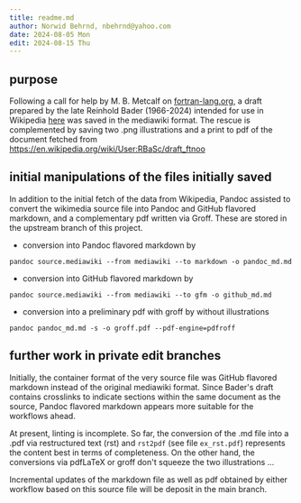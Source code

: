 ```yaml
---
title: readme.md
author: Norwid Behrnd, nbehrnd@yahoo.com
date: 2024-08-05 Mon
edit: 2024-08-15 Thu
---
```


## purpose

Following a call for help by M. B. Metcalf on
[fortran-lang.org](https://fortran-lang.discourse.group/t/reinhold-bader-1966-2024/8233/5),
a draft prepared by the late Reinhold Bader (1966-2024) intended for use in
Wikipedia [here](https://fortran-lang.discourse.group/t/reinhold-bader-1966-2024/8233/5)
was saved in the mediawiki format.  The rescue is complemented by saving two
.png illustrations and a print to pdf of the document fetched from
<https://en.wikipedia.org/wiki/User:RBaSc/draft_ftnoo>

## initial manipulations of the files initially saved

In addition to the initial fetch of the data from Wikipedia,
Pandoc assisted to convert the wikimedia source file into Pandoc
and GitHub flavored markdown, and a complementary pdf written
via Groff.  These are stored in the upstream branch of this project.

- conversion into Pandoc flavored markdown by

```shell
pandoc source.mediawiki --from mediawiki --to markdown -o pandoc_md.md
```

- conversion into GitHub flavored markdown by

```shell
pandoc source.mediawiki --from mediawiki --to gfm -o github_md.md
```

- conversion into a preliminary pdf with groff by without illustrations

```shell
pandoc pandoc_md.md -s -o groff.pdf --pdf-engine=pdfroff
```

## further work in private edit branches

Initially, the container format of the very source file was GitHub
flavored markdown instead of the original mediawiki format.  Since
Bader's draft contains crosslinks to indicate sections within the
same document as the source, Pandoc flavored markdown appears more
suitable for the workflows ahead.

At present, linting is incomplete.  So far, the conversion of the .md file
into a .pdf via restructured text (rst) and `rst2pdf` (see file `ex_rst.pdf`)
represents the content best in terms of completeness.  On the other hand, the
conversions via pdfLaTeX or groff don't squeeze the two illustrations ...

Incremental updates of the markdown file as well as pdf obtained by either
workflow based on this source file will be deposit in the main branch.
